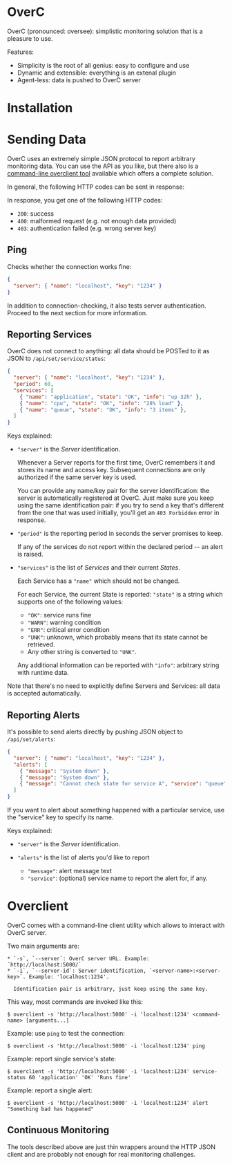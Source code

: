 OverC
=====

OverC (pronounced: oversee): simplistic monitoring solution that is a pleasure to use.

Features:

* Simplicity is the root of all genius: easy to configure and use
* Dynamic and extensible: everything is an extenal plugin
* Agent-less: data is pushed to OverC server

Installation
============

Sending Data
============

OverC uses an extremely simple JSON protocol to report arbitrary monitoring data.
You can use the API as you like, but there also is a [command-line overclient tool](#overclient) available
which offers a complete solution.

In general, the following HTTP codes can be sent in response:

In response, you get one of the following HTTP codes:

* `200`: success
* `400`: malformed request (e.g. not enough data provided)
* `403`: authentication failed (e.g. wrong server key)

Ping
----

Checks whether the connection works fine:

```json
{
  "server": { "name": "localhost", "key": "1234" }
}
```

In addition to connection-checking, it also tests server authentication.
Proceed to the next section for more information.

Reporting Services
------------------

OverC does not connect to anything: all data should be POSTed to it as JSON to `/api/set/service/status`:

```json
{
  "server": { "name": "localhost", "key": "1234" },
  "period": 60,
  "services": [
    { "name": "application", "state": "OK", "info": "up 32h" },
    { "name": "cpu", "state": "OK", "info": "28% load" },
    { "name": "queue", "state": "OK", "info": "3 items" },
  ]
}
```

Keys explained:

* `"server"` is the *Server* identification.
  
  Whenever a Server reports for the first time, OverC remembers it and stores its name and access key. 
  Subsequent connections are only authorized if the same server key is used.
  
  You can provide any name/key pair for the server identification: the server is automatically registered at OverC.
  Just make sure you keep using the same identification pair: if you try to send a key that's different from the one 
  that was used initially, you'll get an `403 Forbidden` error in response.

* `"period"` is the reporting period in seconds the server promises to keep.
  
  If any of the services do not report within the declared period -- an alert is raised.
  
* `"services"` is the list of *Services* and their current *States*.

    Each Service has a `"name"` which should not be changed.
    
    For each Service, the current State is reported: `"state"` is a string which supports one of the following values:
        
    * `"OK"`: service runs fine
    * `"WARN"`: warning condition
    * `"ERR"`: critical error condition
    * `"UNK"`: unknown, which probably means that its state cannot be retrieved.
    * Any other string is converted to `"UNK"`.
    
    Any additional information can be reported with `"info"`: arbitrary string with runtime data.

Note that there's no need to explicitly define Servers and Services: all data is accepted automatically.



Reporting Alerts
----------------

It's possible to send alerts directly by pushing JSON object to `/api/set/alerts`:

```json
{
  "server": { "name": "localhost", "key": "1234" },
  "alerts": [
    { "message": "System down" },
    { "message": "System down" },
    { "message": "Cannot check state for service A", "service": "queue" },
  ]
}
```

If you want to alert about something happened with a particular service, use the "service" key to specify its name.

Keys explained:

* `"server"` is the *Server* identification.
* `"alerts"` is the list of alerts you'd like to report
    
    * `"message"`: alert message text
    * `"service"`: (optional) service name to report the alert for, if any.






Overclient
==========

OverC comes with a command-line client utility which allows to interact with OverC server.

Two main arguments are:

    * `-s`, `--server`: OverC server URL. Example: `http://localhost:5000/`
    * `-i`, `--server-id`: Server identification, `<server-name>:<server-key>`. Example: 'localhost:1234'.
    
      Identification pair is arbitrary, just keep using the same key.

This way, most commands are invoked like this:

    $ overclient -s 'http://localhost:5000' -i 'localhost:1234' <command-name> [arguments...]
    
Example: use `ping` to test the connection:

    $ overclient -s 'http://localhost:5000' -i 'localhost:1234' ping
    
Example: report single service's state:

    $ overclient -s 'http://localhost:5000' -i 'localhost:1234' service-status 60 'application' 'OK' 'Runs fine'
    
Example: report a single alert:

    $ overclient -s 'http://localhost:5000' -i 'localhost:1234' alert "Something bad has happened"
    
    
    
Continuous Monitoring
---------------------

The tools described above are just thin wrappers around the HTTP JSON client and are probably not enough for real
monitoring challenges.

